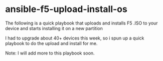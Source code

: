 # ansible-f5-upload-install-os
The following is a quick playbook that uploads and installs F5 .ISO to your device and starts installing it on a new partition

I had to upgrade about 40+ devices this week, so i spun up a quick playbook to do the upload and install for me. 

Note: I will add more to this playbook soon.
